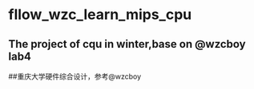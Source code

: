 # fllow_wzc_learn_mips_cpu
## The project of cqu in winter,base on @wzcboy lab4
##重庆大学硬件综合设计，参考@wzcboy
